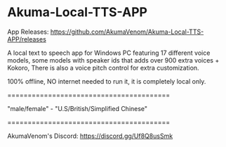 # Akuma-Local-TTS-APP

App Releases: https://github.com/AkumaVenom/Akuma-Local-TTS-APP/releases

A local text to speech app for Windows PC featuring 17 different voice models, some models with speaker ids that adds over 900 extra voices + Kokoro, There is also a voice pitch control for extra customization.

100% offline, NO internet needed to run it, it is completely local only.

========================================

"male/female" - "U.S/British/Simplified Chinese"

========================================

AkumaVenom's Discord: https://discord.gg/Uf8Q8usSmk
